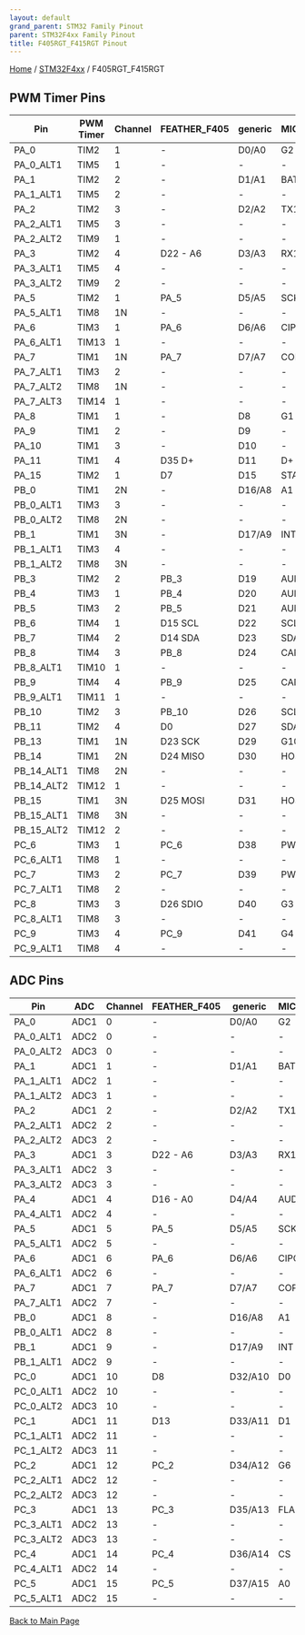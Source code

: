 ```yaml
---
layout: default
grand_parent: STM32 Family Pinout
parent: STM32F4xx Family Pinout
title: F405RGT_F415RGT Pinout
---
```


[Home](../../index.md) / [STM32F4xx](../index.md) / F405RGT_F415RGT

## PWM Timer Pins

| Pin | PWM Timer | Channel | FEATHER_F405 | generic | MICROMOD_F405 |
| --- | --- | --- | --- | --- | --- |
| PA_0 | TIM2 | 1 | - | D0/A0 | G2 |
| PA_0_ALT1 | TIM5 | 1 | - | - | - |
| PA_1 | TIM2 | 2 | - | D1/A1 | BATT_VIN/3 |
| PA_1_ALT1 | TIM5 | 2 | - | - | - |
| PA_2 | TIM2 | 3 | - | D2/A2 | TX1 |
| PA_2_ALT1 | TIM5 | 3 | - | - | - |
| PA_2_ALT2 | TIM9 | 1 | - | - | - |
| PA_3 | TIM2 | 4 | D22 - A6 | D3/A3 | RX1 |
| PA_3_ALT1 | TIM5 | 4 | - | - | - |
| PA_3_ALT2 | TIM9 | 2 | - | - | - |
| PA_5 | TIM2 | 1 | PA_5 | D5/A5 | SCK |
| PA_5_ALT1 | TIM8 | 1N | - | - | - |
| PA_6 | TIM3 | 1 | PA_6 | D6/A6 | CIPO |
| PA_6_ALT1 | TIM13 | 1 | - | - | - |
| PA_7 | TIM1 | 1N | PA_7 | D7/A7 | COPI |
| PA_7_ALT1 | TIM3 | 2 | - | - | - |
| PA_7_ALT2 | TIM8 | 1N | - | - | - |
| PA_7_ALT3 | TIM14 | 1 | - | - | - |
| PA_8 | TIM1 | 1 | - | D8 | G1 |
| PA_9 | TIM1 | 2 | - | D9 | - |
| PA_10 | TIM1 | 3 | - | D10 | - |
| PA_11 | TIM1 | 4 | D35 D+ | D11 | D+ |
| PA_15 | TIM2 | 1 | D7 | D15 | STAT |
| PB_0 | TIM1 | 2N | - | D16/A8 | A1 |
| PB_0_ALT1 | TIM3 | 3 | - | - | - |
| PB_0_ALT2 | TIM8 | 2N | - | - | - |
| PB_1 | TIM1 | 3N | - | D17/A9 | INT |
| PB_1_ALT1 | TIM3 | 4 | - | - | - |
| PB_1_ALT2 | TIM8 | 3N | - | - | - |
| PB_3 | TIM2 | 2 | PB_3 | D19 | AUD_BCLK |
| PB_4 | TIM3 | 1 | PB_4 | D20 | AUD_OUT |
| PB_5 | TIM3 | 2 | PB_5 | D21 | AUD_IN |
| PB_6 | TIM4 | 1 | D15 SCL | D22 | SCL1 |
| PB_7 | TIM4 | 2 | D14 SDA | D23 | SDA1 |
| PB_8 | TIM4 | 3 | PB_8 | D24 | CAN_RX |
| PB_8_ALT1 | TIM10 | 1 | - | - | - |
| PB_9 | TIM4 | 4 | PB_9 | D25 | CAN_TX |
| PB_9_ALT1 | TIM11 | 1 | - | - | - |
| PB_10 | TIM2 | 3 | PB_10 | D26 | SCL |
| PB_11 | TIM2 | 4 | D0 | D27 | SDA |
| PB_13 | TIM1 | 1N | D23 SCK | D29 | G10 HOST_VBUS |
| PB_14 | TIM1 | 2N | D24 MISO | D30 | HOST_D- |
| PB_14_ALT1 | TIM8 | 2N | - | - | - |
| PB_14_ALT2 | TIM12 | 1 | - | - | - |
| PB_15 | TIM1 | 3N | D25 MOSI | D31 | HOST_D+ |
| PB_15_ALT1 | TIM8 | 3N | - | - | - |
| PB_15_ALT2 | TIM12 | 2 | - | - | - |
| PC_6 | TIM3 | 1 | PC_6 | D38 | PWM0 |
| PC_6_ALT1 | TIM8 | 1 | - | - | - |
| PC_7 | TIM3 | 2 | PC_7 | D39 | PWM1 |
| PC_7_ALT1 | TIM8 | 2 | - | - | - |
| PC_8 | TIM3 | 3 | D26 SDIO | D40 | G3 |
| PC_8_ALT1 | TIM8 | 3 | - | - | - |
| PC_9 | TIM3 | 4 | PC_9 | D41 | G4 |
| PC_9_ALT1 | TIM8 | 4 | - | - | - |


## ADC Pins

| Pin | ADC | Channel | FEATHER_F405 | generic | MICROMOD_F405 |
| --- | --- | --- | --- | --- | --- |
| PA_0 | ADC1 | 0 | - | D0/A0 | G2 |
| PA_0_ALT1 | ADC2 | 0 | - | - | - |
| PA_0_ALT2 | ADC3 | 0 | - | - | - |
| PA_1 | ADC1 | 1 | - | D1/A1 | BATT_VIN/3 |
| PA_1_ALT1 | ADC2 | 1 | - | - | - |
| PA_1_ALT2 | ADC3 | 1 | - | - | - |
| PA_2 | ADC1 | 2 | - | D2/A2 | TX1 |
| PA_2_ALT1 | ADC2 | 2 | - | - | - |
| PA_2_ALT2 | ADC3 | 2 | - | - | - |
| PA_3 | ADC1 | 3 | D22 - A6 | D3/A3 | RX1 |
| PA_3_ALT1 | ADC2 | 3 | - | - | - |
| PA_3_ALT2 | ADC3 | 3 | - | - | - |
| PA_4 | ADC1 | 4 | D16 - A0 | D4/A4 | AUD_LRCLK |
| PA_4_ALT1 | ADC2 | 4 | - | - | - |
| PA_5 | ADC1 | 5 | PA_5 | D5/A5 | SCK |
| PA_5_ALT1 | ADC2 | 5 | - | - | - |
| PA_6 | ADC1 | 6 | PA_6 | D6/A6 | CIPO |
| PA_6_ALT1 | ADC2 | 6 | - | - | - |
| PA_7 | ADC1 | 7 | PA_7 | D7/A7 | COPI |
| PA_7_ALT1 | ADC2 | 7 | - | - | - |
| PB_0 | ADC1 | 8 | - | D16/A8 | A1 |
| PB_0_ALT1 | ADC2 | 8 | - | - | - |
| PB_1 | ADC1 | 9 | - | D17/A9 | INT |
| PB_1_ALT1 | ADC2 | 9 | - | - | - |
| PC_0 | ADC1 | 10 | D8 | D32/A10 | D0 |
| PC_0_ALT1 | ADC2 | 10 | - | - | - |
| PC_0_ALT2 | ADC3 | 10 | - | - | - |
| PC_1 | ADC1 | 11 | D13 | D33/A11 | D1 |
| PC_1_ALT1 | ADC2 | 11 | - | - | - |
| PC_1_ALT2 | ADC3 | 11 | - | - | - |
| PC_2 | ADC1 | 12 | PC_2 | D34/A12 | G6 |
| PC_2_ALT1 | ADC2 | 12 | - | - | - |
| PC_2_ALT2 | ADC3 | 12 | - | - | - |
| PC_3 | ADC1 | 13 | PC_3 | D35/A13 | FLASH_CS |
| PC_3_ALT1 | ADC2 | 13 | - | - | - |
| PC_3_ALT2 | ADC3 | 13 | - | - | - |
| PC_4 | ADC1 | 14 | PC_4 | D36/A14 | CS |
| PC_4_ALT1 | ADC2 | 14 | - | - | - |
| PC_5 | ADC1 | 15 | PC_5 | D37/A15 | A0 |
| PC_5_ALT1 | ADC2 | 15 | - | - | - |


[Back to Main Page](../../index.md)